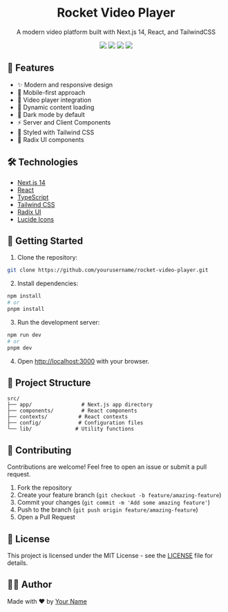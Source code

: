 <h1 align="center">
  Rocket Video Player
</h1>

<p align="center">
  A modern video platform built with Next.js 14, React, and TailwindCSS
</p>

<p align="center">
  <img src="https://img.shields.io/badge/next.js-14.1.2-black" />
  <img src="https://img.shields.io/badge/react-18.2.0-blue" />
  <img src="https://img.shields.io/badge/tailwindcss-3.3.0-green" />
  <img src="https://img.shields.io/badge/license-MIT-purple" />
</p>

## 🚀 Features

- ✨ Modern and responsive design
- 📱 Mobile-first approach
- 🎥 Video player integration
- 🔄 Dynamic content loading
- 🌙 Dark mode by default
- ⚡ Server and Client Components
- 🎨 Styled with Tailwind CSS
- 🧩 Radix UI components

## 🛠️ Technologies

- [Next.js 14](https://nextjs.org/)
- [React](https://reactjs.org/)
- [TypeScript](https://www.typescriptlang.org/)
- [Tailwind CSS](https://tailwindcss.com/)
- [Radix UI](https://www.radix-ui.com/)
- [Lucide Icons](https://lucide.dev/)

## 🚀 Getting Started

1. Clone the repository:

```bash
git clone https://github.com/yourusername/rocket-video-player.git
```

2. Install dependencies:

```bash
npm install
# or
pnpm install
```

3. Run the development server:

```bash
npm run dev
# or
pnpm dev
```

4. Open [http://localhost:3000](http://localhost:3000) with your browser.

## 📁 Project Structure

```
src/
├── app/                # Next.js app directory
├── components/         # React components
├── contexts/          # React contexts
├── config/            # Configuration files
└── lib/              # Utility functions
```

## 🤝 Contributing

Contributions are welcome! Feel free to open an issue or submit a pull request.

1. Fork the repository
2. Create your feature branch (`git checkout -b feature/amazing-feature`)
3. Commit your changes (`git commit -m 'Add some amazing feature'`)
4. Push to the branch (`git push origin feature/amazing-feature`)
5. Open a Pull Request

## 📝 License

This project is licensed under the MIT License - see the [LICENSE](LICENSE) file for details.

## 👨‍💻 Author

Made with ❤️ by [Your Name](https://github.com/yourusername)
